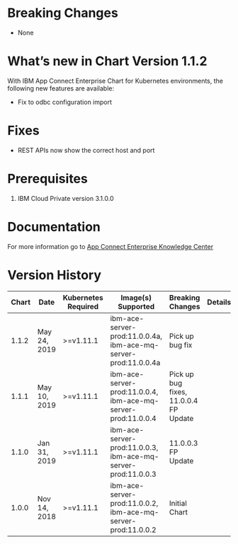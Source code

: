 # Breaking Changes
* None

# What’s new in Chart Version 1.1.2

With IBM App Connect Enterprise Chart for Kubernetes environments, the following new features
are available:

* Fix to odbc configuration import

# Fixes
* REST APIs now show the correct host and port

# Prerequisites
1. IBM Cloud Private version 3.1.0.0

# Documentation
For more information go to [App Connect Enterprise Knowledge Center](https://www.ibm.com/support/knowledgecenter/en/SSTTDS_11.0.0/com.ibm.etools.mft.doc/bz91410_.htm)

# Version History

| Chart | Date | Kubernetes Required | Image(s) Supported | Breaking Changes | Details |
| ----- | ---- | ------------------- | ------------------ | ---------------- | ------- |
| 1.1.2 | May 24, 2019  | >=v1.11.1   | ibm-ace-server-prod:11.0.0.4a, ibm-ace-mq-server-prod:11.0.0.4a | Pick up bug fix |
| 1.1.1 | May 10, 2019  | >=v1.11.1   | ibm-ace-server-prod:11.0.0.4, ibm-ace-mq-server-prod:11.0.0.4 | Pick up bug fixes, 11.0.0.4 FP Update |
| 1.1.0 | Jan 31, 2019  | >=v1.11.1   | ibm-ace-server-prod:11.0.0.3, ibm-ace-mq-server-prod:11.0.0.3 | 11.0.0.3 FP Update |
| 1.0.0 | Nov 14, 2018 | >=v1.11.1   | ibm-ace-server-prod:11.0.0.2, ibm-ace-mq-server-prod:11.0.0.2 | Initial Chart |
